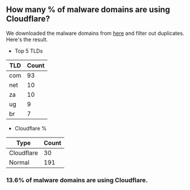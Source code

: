 ## How many % of malware domains are using Cloudflare?


We downloaded the malware domains from [here](https://urlhaus.abuse.ch) and filter out duplicates.
Here's the result.


[//]: # (start replacement)


- Top 5 TLDs

| TLD | Count |
| --- | --- |
| com | 93 |
| net | 10 |
| za | 10 |
| ug | 9 |
| br | 7 |


- Cloudflare %

| Type | Count |
| --- | --- |
| Cloudflare | 30 |
| Normal | 191 |


### 13.6% of malware domains are using Cloudflare.